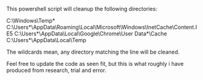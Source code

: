 This powershell script will cleanup the following directories:

C:\Windows\Temp\*
C:\Users\*\AppData\Roaming\Local\Microsoft\Windows\InetCache\Content.IE5
C:\Users\*\AppData\Local\Google\Chrome\User Data\*\Cache
C:\Users\*\AppData\Local\Temp


The wildcards mean, any directory matching the line will be cleaned. 

Feel free to update the code as seen fit, but this is what roughly i have produced from research, trial and error.